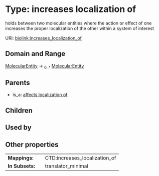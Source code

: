 
# Type: increases localization of


holds between two molecular entities where the action or effect of one increases the proper localization of the other within a system of interest

URI: [biolink:increases_localization_of](https://w3id.org/biolink/vocab/increases_localization_of)


## Domain and Range

[MolecularEntity](MolecularEntity.md) ->  <sub>0..*</sub> [MolecularEntity](MolecularEntity.md)

## Parents

 *  is_a: [affects localization of](affects_localization_of.md)

## Children


## Used by


## Other properties

|  |  |  |
| --- | --- | --- |
| **Mappings:** | | CTD:increases_localization_of |
| **In Subsets:** | | translator_minimal |

